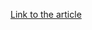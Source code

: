 [Link to the article](https://outpost24.com/blog/lummac2-anti-sandbox-technique-trigonometry-human-detection/)
